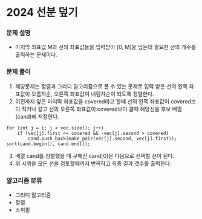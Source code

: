 # 2024 선분 덮기

### 문제 설명
* 마지막 좌표값 M과 선의 좌표값들을 입력받아 [0, M]을 덮는데 필요한 선의 개수를 출력하는 문제이다.

### 문제 풀이
1. 해당문제는 정렬과 그리디 알고리즘으로 풀 수 있는 문제로 입력 받은 선의 왼쪽 좌표값이 오름차순, 오른쪽 좌표값이 내림차순이 되도록 정렬한다.
2. 이전까지 덮은 마지막 좌표값을 covered라고 할때 선의 왼쪽 좌표값이 covered보다 작거나 같고 선의 오른쪽 좌표값이 covered보다 클때 해당선을 후보 배열(cand)에 저장한다.
```
for (int j = i; j < vec.size(); j++)
	if (vec[j].first <= covered && -vec[j].second > covered)
		cand.push_back(make_pair(vec[j].second, vec[j].first));
sort(cand.begin(), cand.end());
```
3. 배열 cand를 정렬했을 때 구해진 cand[0]은 다음으로 선택할 선이 된다.
4. 위 시행을 모든 선을 검토할때까지 반복하고 최종 결과 갯수를 출력한다.

### 알고리즘 분류
* 그리디 알고리즘
* 정렬
* 스위핑
